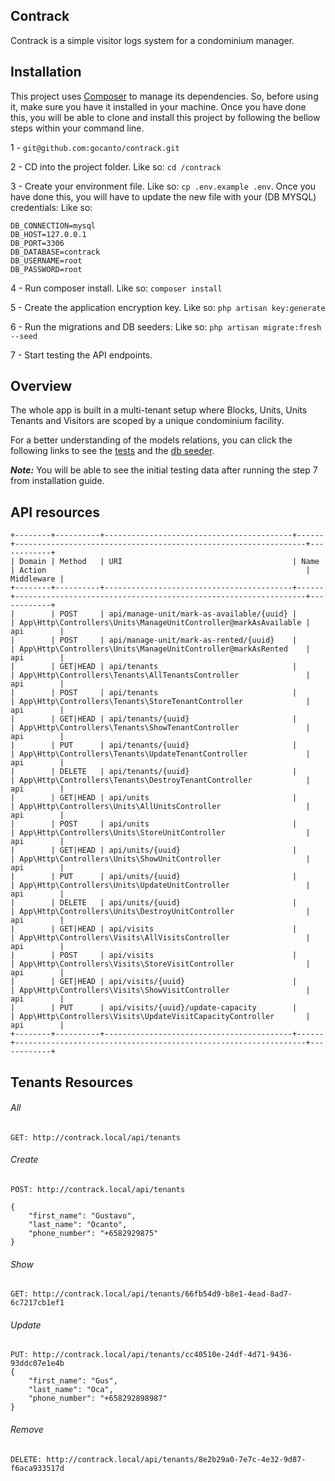 ## Contrack

Contrack is a simple visitor logs system for a condominium manager.

## Installation

This project uses [Composer](https://getcomposer.org) to manage its dependencies. So, before using it, make sure you 
have it installed in your machine. Once you have done this, you will be able to clone and install this project by 
following the bellow steps within your command line. 

1 - `git@github.com:gocanto/contrack.git`

2 - CD into the project folder. Like so: `cd /contrack` 

3 - Create your environment file. Like so: `cp .env.example .env`. Once you have done this, you will have to update the 
new file with your (DB MYSQL) credentials: Like so: 
```
DB_CONNECTION=mysql
DB_HOST=127.0.0.1
DB_PORT=3306
DB_DATABASE=contrack
DB_USERNAME=root
DB_PASSWORD=root
```
 
4 - Run composer install. Like so: `composer install`

5 - Create the application encryption key. Like so: `php artisan key:generate`

6 - Run the migrations and DB seeders: Like so: `php artisan migrate:fresh --seed`

7 - Start testing the API endpoints.

## Overview

The whole app is built in a multi-tenant setup where Blocks, Units, Units Tenants and Visitors are scoped by a unique
condominium facility. 

For a better understanding of the models relations, you can click the following links to see the 
[tests](https://github.com/gocanto/contrack/blob/main/tests/Feature/CondominiumTest.php#L22) and the 
[db seeder](https://github.com/gocanto/contrack/blob/main/database/seeders/DatabaseSeeder.php). 

***Note:*** You will be able to see the initial testing data after running the step 7 from installation guide.


## API resources

```
+--------+----------+------------------------------------------+------+-----------------------------------------------------------------+------------+
| Domain | Method   | URI                                      | Name | Action                                                          | Middleware |
+--------+----------+------------------------------------------+------+-----------------------------------------------------------------+------------+
|        | POST     | api/manage-unit/mark-as-available/{uuid} |      | App\Http\Controllers\Units\ManageUnitController@markAsAvailable | api        |
|        | POST     | api/manage-unit/mark-as-rented/{uuid}    |      | App\Http\Controllers\Units\ManageUnitController@markAsRented    | api        |
|        | GET|HEAD | api/tenants                              |      | App\Http\Controllers\Tenants\AllTenantsController               | api        |
|        | POST     | api/tenants                              |      | App\Http\Controllers\Tenants\StoreTenantController              | api        |
|        | GET|HEAD | api/tenants/{uuid}                       |      | App\Http\Controllers\Tenants\ShowTenantController               | api        |
|        | PUT      | api/tenants/{uuid}                       |      | App\Http\Controllers\Tenants\UpdateTenantController             | api        |
|        | DELETE   | api/tenants/{uuid}                       |      | App\Http\Controllers\Tenants\DestroyTenantController            | api        |
|        | GET|HEAD | api/units                                |      | App\Http\Controllers\Units\AllUnitsController                   | api        |
|        | POST     | api/units                                |      | App\Http\Controllers\Units\StoreUnitController                  | api        |
|        | GET|HEAD | api/units/{uuid}                         |      | App\Http\Controllers\Units\ShowUnitController                   | api        |
|        | PUT      | api/units/{uuid}                         |      | App\Http\Controllers\Units\UpdateUnitController                 | api        |
|        | DELETE   | api/units/{uuid}                         |      | App\Http\Controllers\Units\DestroyUnitController                | api        |
|        | GET|HEAD | api/visits                               |      | App\Http\Controllers\Visits\AllVisitsController                 | api        |
|        | POST     | api/visits                               |      | App\Http\Controllers\Visits\StoreVisitController                | api        |
|        | GET|HEAD | api/visits/{uuid}                        |      | App\Http\Controllers\Visits\ShowVisitController                 | api        |
|        | PUT      | api/visits/{uuid}/update-capacity        |      | App\Http\Controllers\Visits\UpdateVisitCapacityController       | api        |
+--------+----------+------------------------------------------+------+-----------------------------------------------------------------+------------+
```

## Tenants Resources
###### All
```
GET: http://contrack.local/api/tenants
```
###### Create
```
POST: http://contrack.local/api/tenants

{
    "first_name": "Gustavo",
    "last_name": "Ocanto",
    "phone_number": "+6582929875"
}
```
###### Show
```
GET: http://contrack.local/api/tenants/66fb54d9-b8e1-4ead-8ad7-6c7217cb1ef1
```
###### Update
```
PUT: http://contrack.local/api/tenants/cc40510e-24df-4d71-9436-93ddc07e1e4b
{
    "first_name": "Gus",
    "last_name": "Oca",
    "phone_number": "+658292898987"
}
```
###### Remove
```
DELETE: http://contrack.local/api/tenants/8e2b29a0-7e7c-4e32-9d87-f6aca933517d
```
